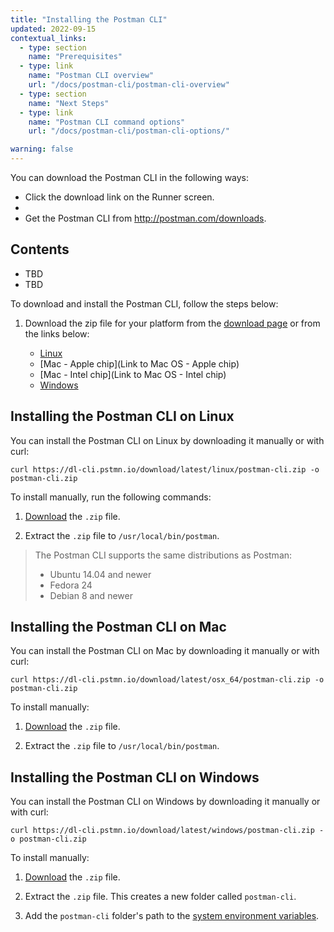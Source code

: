 ```yaml
---
title: "Installing the Postman CLI"
updated: 2022-09-15
contextual_links:
  - type: section
    name: "Prerequisites"
  - type: link
    name: "Postman CLI overview"
    url: "/docs/postman-cli/postman-cli-overview"
  - type: section
    name: "Next Steps"
  - type: link
    name: "Postman CLI command options"
    url: "/docs/postman-cli/postman-cli-options/"

warning: false
---
```


You can download the Postman CLI in the following ways:

* Click the download link on the Runner screen.
* 
* Get the Postman CLI from http://postman.com/downloads.

## Contents

* TBD
* TBD

To download and install the Postman CLI, follow the steps below:

1. Download the zip file for your platform from the [download page](https://www.postman.com/downloads/) or from the links below:

    * [Linux](https://dl-cli.pstmn.io/download/latest/linux/postman-cli.zip)
    * [Mac - Apple chip](Link to Mac OS - Apple chip)
    * [Mac - Intel chip](Link to Mac OS - Intel chip)
    * [Windows](https://dl-cli.pstmn.io/download/latest/windows/postman-cli.zip)

## Installing the Postman CLI on Linux

You can install the Postman CLI on Linux by downloading it manually or with curl:

```curl https://dl-cli.pstmn.io/download/latest/linux/postman-cli.zip -o postman-cli.zip```

To install manually, run the following commands:

1. [Download](https://www.postman.com/downloads/) the `.zip` file.

1. Extract the `.zip` file to `/usr/local/bin/postman`.

> The Postman CLI supports the same distributions as Postman:
>
> * Ubuntu 14.04 and newer
> * Fedora 24
> * Debian 8 and newer
>
## Installing the Postman CLI on Mac

You can install the Postman CLI on Mac by downloading it manually or with curl:

```curl https://dl-cli.pstmn.io/download/latest/osx_64/postman-cli.zip -o postman-cli.zip```

To install manually:

1. [Download](https://www.postman.com/downloads/) the `.zip` file.

1. Extract the `.zip` file to `/usr/local/bin/postman`.

## Installing the Postman CLI on Windows

You can install the Postman CLI on Windows by downloading it manually or with curl:

```curl https://dl-cli.pstmn.io/download/latest/windows/postman-cli.zip -o postman-cli.zip```

To install manually:

1. [Download](https://www.postman.com/downloads/) the `.zip` file.

1. Extract the `.zip` file. This creates a new folder called `postman-cli`.

1. Add the `postman-cli` folder's path to the [system environment variables](https://support.microsoft.com/en-us/topic/how-to-manage-environment-variables-in-windows-xp-5bf6725b-655e-151c-0b55-9a8c9c7f747d).
